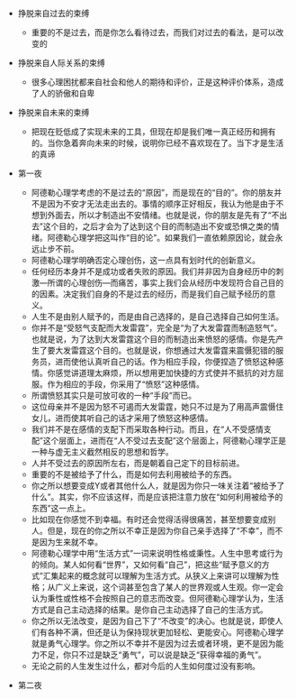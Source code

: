 - 挣脱来自过去的束缚
  - 重要的不是过去，而是你怎么看待过去，而我们对过去的看法，是可以改变的
- 挣脱来自人际关系的束缚
  - 很多心理困扰都来自社会和他人的期待和评价，正是这种评价体系，造成了人的骄傲和自卑
- 挣脱来自未来的束缚
  - 把现在贬低成了实现未来的工具，但现在却是我们唯一真正经历和拥有的。当你急着奔向未来的时候，说明你已经不喜欢现在了。当下才是生活的真谛
- 第一夜
  - 阿德勒心理学考虑的不是过去的“原因”，而是现在的“目的”。你的朋友并不是因为不安才无法走出去的。事情的顺序正好相反，我认为他是由于不想到外面去，所以才制造出不安情绪。也就是说，你的朋友是先有了“不出去”这个目的，之后才会为了达到这个目的而制造出不安或恐惧之类的情绪。阿德勒心理学把这叫作“目的论”。如果我们一直依赖原因论，就会永远止步不前。
  - 阿德勒心理学明确否定心理创伤，这一点具有划时代的创新意义。
  - 任何经历本身并不是成功或者失败的原因。我们并非因为自身经历中的刺激—所谓的心理创伤—而痛苦，事实上我们会从经历中发现符合自己目的的因素。决定我们自身的不是过去的经历，而是我们自己赋予经历的意义。
  - 人生不是由别人赋予的，而是由自己选择的，是自己选择自己如何生活。
  - 你并不是“受怒气支配而大发雷霆”，完全是“为了大发雷霆而制造怒气”。也就是说，为了达到大发雷霆这个目的而制造出来愤怒的感情。你是先产生了要大发雷霆这个目的。也就是说，你想通过大发雷霆来震慑犯错的服务员，进而使他认真听自己的话。作为相应手段，你便捏造了愤怒这种感情。你感觉讲道理太麻烦，所以想用更加快捷的方式使并不抵抗的对方屈服。作为相应的手段，你采用了“愤怒”这种感情。
  - 所谓愤怒其实只是可放可收的一种“手段”而已。
  - 这位母亲并不是因为怒不可遏而大发雷霆，她只不过是为了用高声震慑住女儿，进而使其听自己的话才采用了愤怒这种感情。
  - 我们并不是在感情的支配下而采取各种行动。而且，在“人不受感情支配”这个层面上，进而在“人不受过去支配”这个层面上，阿德勒心理学正是一种与虚无主义截然相反的思想和哲学。
  - 人并不受过去的原因所左右，而是朝着自己定下的目标前进。
  - 重要的不是被给予了什么，而是如何去利用被给予的东西。
  - 你之所以想要变成Y或者其他什么人，就是因为你只一味关注着“被给予了什么”。其实，你不应该这样，而是应该把注意力放在“如何利用被给予的东西”这一点上。
  - 比如现在你感觉不到幸福。有时还会觉得活得很痛苦，甚至想要变成别人。但是，现在的你之所以不幸正是因为你自己亲手选择了“不幸”，而不是因为生来就不幸。
  - 阿德勒心理学中用“生活方式”一词来说明性格或秉性。人生中思考或行为的倾向。某人如何看“世界”，又如何看“自己”，把这些“赋予意义的方式”汇集起来的概念就可以理解为生活方式。从狭义上来讲可以理解为性格；从广义上来说，这个词甚至包含了某人的世界观或人生观。你一定会认为秉性或性格不会按照自己的意志而改变。但阿德勒心理学认为，生活方式是自己主动选择的结果。是你自己主动选择了自己的生活方式。
  - 你之所以无法改变，是因为自己下了“不改变”的决心。也就是说，即使人们有各种不满，但还是认为保持现状更加轻松、更能安心。阿德勒心理学就是勇气心理学。你之所以不幸并不是因为过去或者环境，更不是因为能力不足，你只不过是缺乏“勇气”，可以说是缺乏“获得幸福的勇气”。
  - 无论之前的人生发生过什么，都对今后的人生如何度过没有影响。

- 第二夜
